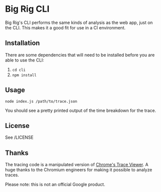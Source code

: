 # Big Rig CLI

Big Rig's CLI performs the same kinds of analysis as the web app, just on the CLI. This makes it a good fit for use in a CI environment.

## Installation

There are some dependencies that will need to be installed before you are
able to use the CLI:

1. `cd cli`
1. `npm install`

## Usage

```
node index.js /path/to/trace.json
```

You should see a pretty printed output of the time breakdown for the trace.

## License

See /LICENSE

## Thanks

The tracing code is a manipulated version of [Chrome's Trace Viewer](https://github.com/catapult-project/catapult/tree/master/tracing). A huge thanks to the Chromium engineers for making it possible to analyze traces.

Please note: this is not an official Google product.
